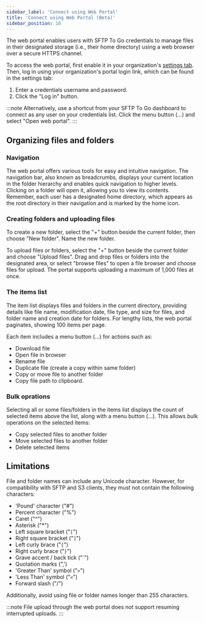 ```yaml
---
sidebar_label: 'Connect using Web Portal'
title: 'Connect using Web Portal (Beta)'
sidebar_position: 10
---
```

The web portal enables users with SFTP To Go credentials to manage files in their designated storage (i.e., their home directory) using a web browser over a secure HTTPS channel.

To access the web portal, first enable it in your organization's [settings tab](../getting-started/organization-settings#web-portal).
Then, log in using your organization's portal login link, which can be found in the settings tab:

1. Enter a credentials username and password.
2. Click the "Log in" button.

:::note
Alternatively, use a shortcut from your SFTP To Go dashboard to connect as any user on your credentials list. Click the menu button (...) and select "Open web portal".
:::

## Organizing files and folders

### Navigation

The web portal offers various tools for easy and intuitive navigation. The navigation bar, also known as breadcrumbs, displays your current location in the folder hierarchy and enables quick navigation to higher levels. Clicking on a folder will open it, allowing you to view its contents. Remember, each user has a designated home directory, which appears as the root directory in their navigation and is marked by the home icon.

### Creating folders and uploading files

To create a new folder, select the "+" button beside the current folder, then choose "New folder". Name the new folder.

To upload files or folders, select the "+" button beside the current folder and choose "Upload files". Drag and drop files or folders into the designated area, or select "browse files" to open a file browser and choose files for upload. The portal supports uploading a maximum of 1,000 files at once.

### The items list

The item list displays files and folders in the current directory, providing details like file name, modification date, file type, and size for files, and folder name and creation date for folders. For lengthy lists, the web portal paginates, showing 100 items per page.

Each item includes a menu button (...) for actions such as:

* Download file
* Open file in browser
* Rename file
* Duplicate file (create a copy within same folder)
* Copy or move file to another folder
* Copy file path to clipboard.

### Bulk oprations

Selecting all or some files/folders in the items list displays the count of selected items above the list, along with a menu button (...). This allows bulk operations on the selected items:

* Copy selected files to another folder
* Move selected files to another folder
* Delete selected items


## Limitations

File and folder names can include any Unicode character. However, for compatibility with SFTP and S3 clients, they must not contain the following characters:

* 'Pound' character ("#")
* Percent character ("%")
* Caret ("^")
* Asterisk ("\*")
* Left square bracket ("`[`")
* Right square bracket ("`]`")
* Left curly brace ("`{`")
* Right curly brace ("`}`")
* Grave accent / back tick ("`")
* Quotation marks (",')
* 'Greater Than' symbol ("`>`")
* 'Less Than' symbol ("`<`")
* Forward slash ("/")

Additionally, avoid using file or folder names longer than 255 characters.

:::note
File upload through the web portal does not support resuming interrupted uploads.
:::